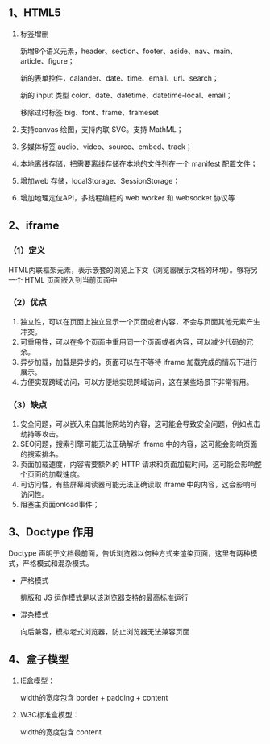 ## 1、HTML5

1. 标签增删

   新增8个语义元素，header、section、footer、aside、nav、main、article、figure；

   新的表单控件，calander、date、time、email、url、search；

   新的 input 类型 color、date、datetime、datetime-local、email；

   移除过时标签 big、font、frame、frameset

2. 支持canvas 绘图，支持内联 SVG。支持 MathML；

3. 多媒体标签 audio、video、source、embed、track；

4. 本地离线存储，把需要离线存储在本地的文件列在一个 manifest 配置文件；

5. 增加web 存储，localStorage、SessionStorage；

6. 增加地理定位API，多线程编程的 web worker 和 websocket 协议等



## 2、iframe

### （1）定义

​	HTML内联框架元素，表示嵌套的浏览上下文（浏览器展示文档的环境）。够将另一个 HTML 页面嵌入到当前页面中



### （2）优点

1. 独立性，可以在页面上独立显示一个页面或者内容，不会与页面其他元素产生冲突。
2. 可重用性，可以在多个页面中重用同一个页面或者内容，可以减少代码的冗余。
3. 异步加载，加载是异步的，页面可以在不等待 iframe 加载完成的情况下进行展示。
4. 方便实现跨域访问，可以方便地实现跨域访问，这在某些场景下非常有用。



### （3）缺点

1. 安全问题，可以嵌入来自其他网站的内容，这可能会导致安全问题，例如点击劫持等攻击。
2. SEO问题，搜索引擎可能无法正确解析 iframe 中的内容，这可能会影响页面的搜索排名。
3. 页面加载速度，内容需要额外的 HTTP 请求和页面加载时间，这可能会影响整个页面的加载速度。
4. 可访问性，有些屏幕阅读器可能无法正确读取 iframe 中的内容，这会影响可访问性。
5. 阻塞主页面onload事件；



## 3、Doctype 作用

Doctype 声明于文档最前面，告诉浏览器以何种方式来渲染页面，这里有两种模式，严格模式和混杂模式。

- 严格模式

  排版和 JS 运作模式是以该浏览器支持的最高标准运行

- 混杂模式

  向后兼容，模拟老式浏览器，防止浏览器无法兼容页面



## 4、盒子模型

1. IE盒模型：

   width的宽度包含 border + padding + content

2. W3C标准盒模型：

   width的宽度包含 content